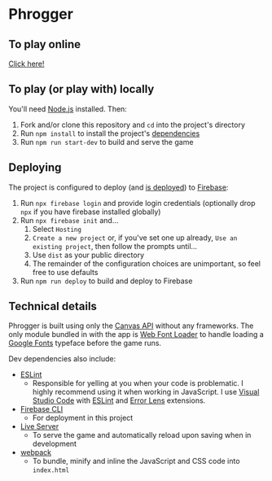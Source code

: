 # Phrogger

## To play online

[Click here!](https://phrogger.web.app/)

## To play (or play with) locally

You'll need [Node.js](https://nodejs.org/en/) installed. Then:

1. Fork and/or clone this repository and `cd` into the project's directory
1. Run `npm install` to install the project's [dependencies](#technical-details)
1. Run `npm run start-dev` to build and serve the game

## Deploying

The project is configured to deploy (and [is deployed](https://phrogger.web.app)) to [Firebase](https://firebase.google.com/):

1. Run `npx firebase login` and provide login credentials (optionally drop `npx` if you have firebase installed globally)
1. Run `npx firebase init` and...
    1. Select `Hosting`
    1. `Create a new project` or, if you've set one up already, `Use an existing project`, then follow the prompts until...
    1. Use `dist` as your public directory
    1. The remainder of the configuration choices are unimportant, so feel free to use defaults
1. Run `npm run deploy` to build and deploy to Firebase

## Technical details

Phrogger is built using only the [Canvas API](https://developer.mozilla.org/en-US/docs/Web/API/Canvas_API) without any frameworks. The only module bundled in with the app is [Web Font Loader](https://github.com/typekit/webfontloader#readme) to handle loading a [Google Fonts](https://fonts.google.com/) typeface before the game runs.

Dev dependencies also include:

- [ESLint](https://eslint.org/)
    - Responsible for yelling at you when your code is problematic. I highly recommend using it when working in JavaScript. I use [Visual Studio Code](https://code.visualstudio.com/) with [ESLint](https://marketplace.visualstudio.com/items?itemName=dbaeumer.vscode-eslint) and [Error Lens](https://marketplace.visualstudio.com/items?itemName=usernamehw.errorlens) extensions.
- [Firebase CLI](https://firebase.google.com/docs/cli)
    - For deployment in this project
- [Live Server](https://github.com/tapio/live-server#readme)
    - To serve the game and automatically reload upon saving when in development
- [webpack](https://webpack.js.org/)
    - To bundle, minify and inline the JavaScript and CSS code into `index.html`
